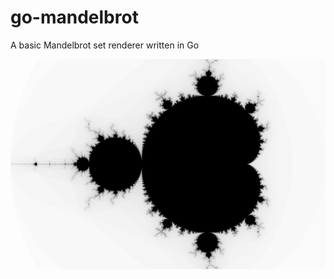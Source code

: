 # go-mandelbrot

A basic Mandelbrot set renderer written in Go

![example](https://raw.githubusercontent.com/AndrewPartin/go-mandelbrot/main/out.png)

